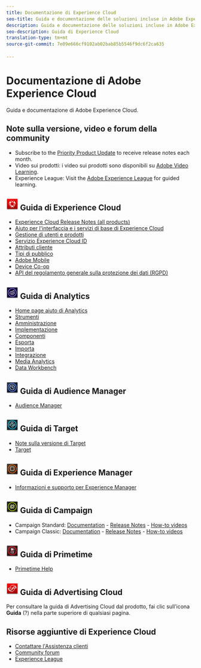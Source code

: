 ```yaml
---
title: Documentazione di Experience Cloud
seo-title: Guida e documentazione delle soluzioni incluse in Adobe Experience Cloud.
description: Guida e documentazione delle soluzioni incluse in Adobe Experience Cloud.
seo-description: Guida di Experience Cloud
translation-type: tm+mt
source-git-commit: 7e09e666cf9102ab02bab85b5546f9dc6f2ca635

---
```



# Documentazione di Adobe Experience Cloud

Guida e documentazione di Adobe Experience Cloud.

## Note sulla versione, video e forum della community

* Subscribe to the [Priority Product Update](https://www.adobe.com/subscription/priority-product-update.html) to receive release notes each month.
* Video sui prodotti: i video sui prodotti sono disponibili su [Adobe Video Learning](https://helpx.adobe.com/experience-cloud/tutorials.html).
* Experience League: Visit the [Adobe Experience League](https://landing.adobe.com/experience-league/) for guided learning.

## ![Guida di Experience Cloud](assets/experience_cloud_appicon_32.png) Guida di Experience Cloud

* [Experience Cloud Release Notes (all products)](https://docs.adobe.com/content/help/en/release-notes/experience-cloud/current.html)
* [Aiuto per l'interfaccia e i servizi di base di Experience Cloud](https://docs.adobe.com/content/help/en/core-services/interface/experience-cloud.html)
* [Gestione di utenti e prodotti](https://docs.adobe.com/content/help/en/core-services/interface/manage-users-and-products/admin-getting-started.html)
* [Servizio Experience Cloud ID](https://docs.adobe.com/content/help/en/id-service/using/home.html)
* [Attributi cliente](https://docs.adobe.com/content/help/en/core-services/interface/customer-attributes/attributes.html)
* [Tipi di pubblico](https://docs.adobe.com/content/help/en/core-services/interface/audiences/audience-library.html)
* [Adobe Mobile](https://docs.adobe.com/content/help/en/mobile-services/using/home.html)
* [Device Co-op](https://docs.adobe.com/content/help/en/device-co-op/using/home.html)
* [API del regolamento generale sulla protezione dei dati (RGPD)](https://www.adobe.io/apis/experiencecloud/gdpr.html)

## ![Guida di Analytics](assets/mc_analytics_32.png) Guida di Analytics

* [Home page aiuto di Analytics](https://docs.adobe.com/content/help/en/analytics/landing/home.html)
* [Strumenti](https://docs.adobe.com/content/help/en/analytics/analyze/home.html)
* [Amministrazione](https://docs.adobe.com/content/help/en/analytics/admin/home.html)
* [Implementazione](https://docs.adobe.com/content/help/en/analytics/implementation/home.html)
* [Componenti](https://docs.adobe.com/content/help/en/analytics/components/home.html)
* [Esporta](https://docs.adobe.com/content/help/en/analytics/export/home.html)
* [Importa](https://docs.adobe.com/content/help/en/analytics/import/home.html)
* [Integrazione](https://docs.adobe.com/content/help/en/analytics/integration/home.html)
* [Media Analytics](https://docs.adobe.com/content/help/en/media-analytics/using/media-overview.html)
* [Data Workbench](https://marketing.adobe.com/resources/help/en_US/insight/)

## ![Guida di Audience Manager](assets/mc_audiencemanager_32.png) Guida di Audience Manager

* [Audience Manager](https://docs.adobe.com/content/help/en/audience-manager/user-guide/aam-home.html)

## ![Guida di Target](assets/mc_target_32.png) Guida di Target

* [Note sulla versione di Target](https://docs.adobe.com/content/help/en/target/using/release-notes/release-notes.html)
* [Target](https://docs.adobe.com/content/help/en/target/using/target-home.html)

## ![Guida di Experience Manager](assets/mc_experiencemanager_32.png) Guida di Experience Manager

* [Informazioni e supporto per Experience Manager](https://helpx.adobe.com/support/experience-manager.html)

## ![Guida di Campaign](assets/mc_campaign_32.png) Guida di Campaign

* Campaign Standard: [Documentation](https://helpx.adobe.com/support/campaign/standard.html) - [Release Notes](https://docs.adobe.com/content/help/en/campaign-standard/using/release-notes/release-notes.html) - [How-to videos](https://docs.adobe.com/content/help/en/campaign-learn/campaign-standard-tutorials/overview.html)
* Campaign Classic: [Documentation](https://helpx.adobe.com/support/campaign/classic.html) - [Release Notes](https://docs.campaign.adobe.com/doc/AC/en/RN.html) - [How-to videos](https://docs.adobe.com/content/help/en/campaign-learn/campaign-classic-tutorials/overview.html)

## ![Guida di Primetime](assets/primetime_app_32.png) Guida di Primetime

* [Primetime Help](http://help.adobe.com/en_US/primetime/)

## ![Guida di Advertising Cloud](assets/advertisingcloud_appicon_32.png) Guida di Advertising Cloud

Per consultare la guida di Advertising Cloud dal prodotto, fai clic sull’icona **Guida** (?) nella parte superiore di qualsiasi pagina.

## Risorse aggiuntive di Experience Cloud

* [Contattare l'Assistenza clienti](https://helpx.adobe.com/contact/enterprise-support.ec.html)
* [Community forum](https://forums.adobe.com/community/experience-cloud)
* [Experience League](https://landing.adobe.com/experience-league/)